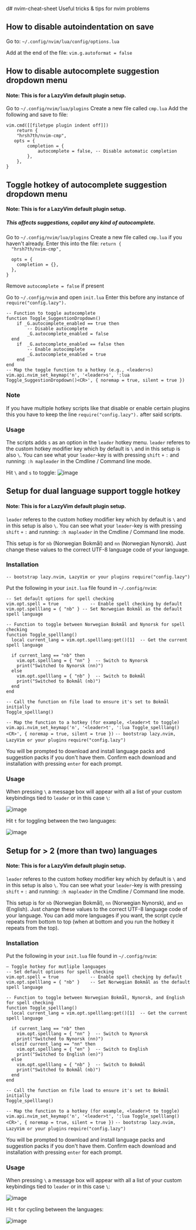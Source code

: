 d# nvim-cheat-sheet
Useful tricks &amp; tips for nvim problems

## How to disable autoindentation on save
Go to: `~/.config/nvim/lua/config/options.lua` 

Add at the end of the file: `vim.g.autoformat = false`

## How to disable autocomplete suggestion dropdown menu
#### Note: This is for a LazyVim default plugin setup.
Go to `~/.config/nvim/lua/plugins`
Create a new file called `cmp.lua`
Add the following and save to file:

`vim.cmd([[filetype plugin indent off]])`\
`    return {`\
`    "hrsh7th/nvim-cmp",`\
`   opts = {`\
`        completion = {`\
`            autocomplete = false, -- Disable automatic completion`\
`        },`\
`    },`\
`}`

## Toggle hotkey of autocomplete suggestion dropdown menu
#### Note: This is for a LazyVim default plugin setup.
##### This affects suggestions, copilot any kind of autocomplete.
Go to `~/.config/nvim/lua/plugins`
Create a new file called `cmp.lua` if you haven't already.
Enter this into the file: 
`return {`\
`  "hrsh7th/nvim-cmp",`

`  opts = {`\
`    completion = {},`\
`  },`\
`}`

Remove `autocomplete = false` if present

Go to `~/.config/nvim` and open `init.lua`
Enter this before any instance of `require("config.lazy").` 

`-- Function to toggle autocomplete`\
`function Toggle_SuggestionDropdown()`\
`    if _G.autocomplete_enabled == true then`\
`        -- Disable autocomplete`\
`        _G.autocomplete_enabled = false`\
`  end`\
`    if  _G.autocomplete_enabled == false then`\
`        -- Enable autocomplete`\
`        _G.autocomplete_enabled = true`\
`    end`\
`end`\
`-- Map the toggle function to a hotkey (e.g., <leader>s)`\
`vim.api.nvim_set_keymap('n', '<leader>s', ':lua Toggle_SuggestionDropdown()<CR>', { noremap = true, silent = true })`

### Note
If you have multiple hotkey scripts like that disable or enable certain plugins this you have to keep the line `require("config.lazy").` after said scripts.

### Usage
The scripts adds `s` as an option in the `leader` hotkey menu. `leader` referes to the custom hotkey modifier key which by default is `\` and in this setup is also `\`. You can see what your `leader`-key is with pressing `shift` `+` `:` and running: `:h mapleader` in the Cmdline / Command line mode.

Hit `\` and `s` to toggle:
![image](https://github.com/user-attachments/assets/b01b8ae6-5e78-4125-aa4c-7cfd7f56e223)


## Setup for dual language support toggle hotkey
#### Note: This is for a LazyVim default plugin setup.

`leader` referes to the custom hotkey modifier key which by default is `\` and in this setup is also `\`. You can see what your `leader`-key is with pressing `shift` `+` `:` and running: `:h mapleader` in the Cmdline / Command line mode.

This setup is for `nb` (Norwegian Bokmål) and `nn` (Norwegian Nynorsk). Just change these values to the correct UTF-8 language code of your language. 

### Installation

`-- bootstrap lazy.nvim, LazyVim or your plugins
require("config.lazy")`

Put the following in your `init.lua` file found in `~/.config/nvim`:

`-- Set default options for spell checking`\
`vim.opt.spell = true            -- Enable spell checking by default`\
`vim.opt.spelllang = { "nb" } -- Set Norwegian Bokmål as the default spell language`


`-- Function to toggle between Norwegian Bokmål and Nynorsk for spell checking`\
`function Toggle_spelllang()`\
`  local current_lang = vim.opt.spelllang:get()[1]  -- Get the current spell language`

`  if current_lang == "nb" then`\
`    vim.opt.spelllang = { "nn" }  -- Switch to Nynorsk`\
`    print("Switched to Nynorsk (nn)")`\
`  else`\
`    vim.opt.spelllang = { "nb" }  -- Switch to Bokmål`\
`    print("Switched to Bokmål (nb)")`\
`  end`\
`end`

`-- Call the function on file load to ensure it's set to Bokmål initially`\
`Toggle_spelllang()`

`-- Map the function to a hotkey (for example, <leader>t to toggle)`\
`vim.api.nvim_set_keymap('n', '<leader>t', ':lua Toggle_spelllang()<CR>', { noremap = true, silent = true })`
`-- bootstrap lazy.nvim, LazyVim or your plugins`
`require("config.lazy")`

You will be prompted to download and install language packs and suggestion packs if you don't have them. Confirm each download and installation with pressing `enter` for each prompt.

### Usage

When pressing `\` a message box will appear with all a list of your custom keybindings tied to `leader` or in this case `\`:

![image](https://github.com/user-attachments/assets/4b203ea7-3fdd-4041-b4f4-e0c7d12b0bf0)

Hit `t` for toggling between the two languages:

![image](https://github.com/user-attachments/assets/1e7bccc7-20d4-40e4-b0fe-4425cb272a1c)

## Setup for > 2 (more than two) languages 
#### Note: This is for a LazyVim default plugin setup.

`leader` referes to the custom hotkey modifier key which by default is `\` and in this setup is also `\`. You can see what your `leader`-key is with pressing `shift` `+` `:` and running: `:h mapleader` in the Cmdline / Command line mode.

This setup is for `nb` (Norwegian Bokmål), `nn` (Norwegian Nynorsk), and `en` (English). Just change these values to the correct UTF-8 language code of your language. You can add more languages if you want, the script cycle repeats from bottom to top (when at bottom and you run the hotkey it repeats from the top).

### Installation
Put the following in your `init.lua` file found in `~/.config/nvim`:

`— Toggle hotkey for mutliple languages `\
`-- Set default options for spell checking`\
`vim.opt.spell = true            -- Enable spell checking by default`\
`vim.opt.spelllang = { "nb" }    -- Set Norwegian Bokmål as the default spell language`

`-- Function to toggle between Norwegian Bokmål, Nynorsk, and English for spell checking`\
`function Toggle_spelllang()`\
`  local current_lang = vim.opt.spelllang:get()[1]  -- Get the current spell language`

`  if current_lang == "nb" then`\
`    vim.opt.spelllang = { "nn" }  -- Switch to Nynorsk`\
`    print("Switched to Nynorsk (nn)")`\
`  elseif current_lang == "nn" then`\
`    vim.opt.spelllang = { "en" }  -- Switch to English`\
`    print("Switched to English (en)")`\
`  else`\
`    vim.opt.spelllang = { "nb" }  -- Switch to Bokmål`\
`    print("Switched to Bokmål (nb)")`\
`  end`\
`end`

`-- Call the function on file load to ensure it's set to Bokmål initially`\
`Toggle_spelllang()`

`-- Map the function to a hotkey (for example, <leader>t to toggle)`\
`vim.api.nvim_set_keymap('n', '<leader>t', ':lua Toggle_spelllang()<CR>', { noremap = true, silent = true })`
`-- bootstrap lazy.nvim, LazyVim or your plugins`
`require("config.lazy")`

You will be prompted to download and install language packs and suggestion packs if you don't have them. Confirm each download and installation with pressing `enter` for each prompt.

### Usage

When pressing `\` a message box will appear with all a list of your custom keybindings tied to `leader` or in this case `\`:

![image](https://github.com/user-attachments/assets/bf3ff641-d661-40b6-b34d-dc0b3fdd5911)


Hit `t` for cycling between the languages:

![image](https://github.com/user-attachments/assets/c0806157-aa6f-4e6b-a697-cd67ba8101ac)



